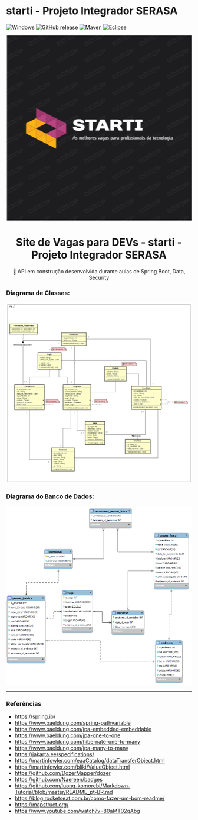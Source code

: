 # starti - Projeto Integrador SERASA


[![Windows](https://svgshare.com/i/ZhY.svg)](https://svgshare.com/i/ZhY.svg)
[![GitHub release](https://img.shields.io/github/release/Naereen/StrapDown.js.svg)](https://GitHub.com/Naereen/StrapDown.js/releases/)
[![Maven](https://badgen.net/badge/icon/maven?icon=maven&label)](https://https://maven.apache.org/)
[![Eclipse](https://badgen.net/badge/icon/eclipse?icon=eclipse&label)](https://https://eclipse.org/)

<p align="center"> <img src = "https://github.com/Projeto5Devs/starti/blob/main/img/STARTI.png?raw=true" /> </p>


<h1 align="center"> Site de Vagas para DEVs - starti - Projeto Integrador SERASA </h1>
<p align="center">🚀 API em construção desenvolvida durante aulas de Spring Boot, Data, Security</p>
<h3> Diagrama de Classes: </h3>
<img src="https://github.com/Projeto5Devs/starti/blob/main/diagramas/Class%20Diagram0%20-%20v6.jpg?raw=true"/>
<h3> Diagrama do Banco de Dados: </h3>
<img src="https://github.com/Projeto5Devs/starti/blob/main/diagramas/diagrama_vagas_3.png?raw=true"/>
<hr>

<h3> Referências </h3>

* https://spring.io/
* https://www.baeldung.com/spring-pathvariable
* https://www.baeldung.com/jpa-embedded-embeddable
* https://www.baeldung.com/jpa-one-to-one
* https://www.baeldung.com/hibernate-one-to-many
* https://www.baeldung.com/jpa-many-to-many
* https://jakarta.ee/specifications/
* https://martinfowler.com/eaaCatalog/dataTransferObject.html
* https://martinfowler.com/bliki/ValueObject.html
* https://github.com/DozerMapper/dozer
* https://github.com/Naereen/badges
* https://github.com/luong-komorebi/Markdown-Tutorial/blob/master/README_pt-BR.md
* https://blog.rocketseat.com.br/como-fazer-um-bom-readme/
* https://mapstruct.org/
* https://www.youtube.com/watch?v=80aMT02qAbg

